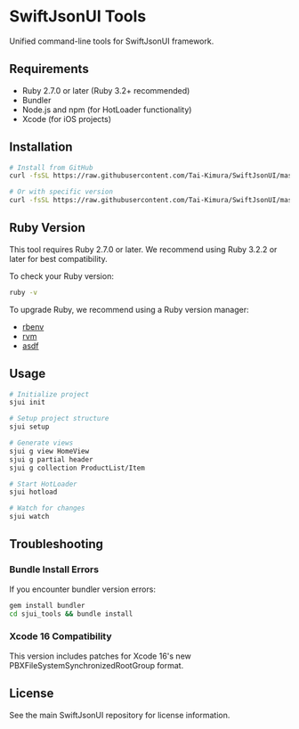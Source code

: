 # SwiftJsonUI Tools

Unified command-line tools for SwiftJsonUI framework.

## Requirements

- Ruby 2.7.0 or later (Ruby 3.2+ recommended)
- Bundler
- Node.js and npm (for HotLoader functionality)
- Xcode (for iOS projects)

## Installation

```bash
# Install from GitHub
curl -fsSL https://raw.githubusercontent.com/Tai-Kimura/SwiftJsonUI/master/tools/installer/bootstrap.sh | bash

# Or with specific version
curl -fsSL https://raw.githubusercontent.com/Tai-Kimura/SwiftJsonUI/master/tools/installer/bootstrap.sh | bash -s -- -v 7.0.0-alpha
```

## Ruby Version

This tool requires Ruby 2.7.0 or later. We recommend using Ruby 3.2.2 or later for best compatibility.

To check your Ruby version:
```bash
ruby -v
```

To upgrade Ruby, we recommend using a Ruby version manager:
- [rbenv](https://github.com/rbenv/rbenv)
- [rvm](https://rvm.io/)
- [asdf](https://asdf-vm.com/)

## Usage

```bash
# Initialize project
sjui init

# Setup project structure
sjui setup

# Generate views
sjui g view HomeView
sjui g partial header
sjui g collection ProductList/Item

# Start HotLoader
sjui hotload

# Watch for changes
sjui watch
```

## Troubleshooting

### Bundle Install Errors

If you encounter bundler version errors:
```bash
gem install bundler
cd sjui_tools && bundle install
```

### Xcode 16 Compatibility

This version includes patches for Xcode 16's new PBXFileSystemSynchronizedRootGroup format.

## License

See the main SwiftJsonUI repository for license information.